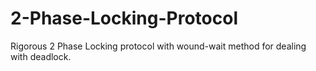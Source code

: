 # 2-Phase-Locking-Protocol
Rigorous 2 Phase Locking protocol with wound-wait method for dealing with deadlock.
